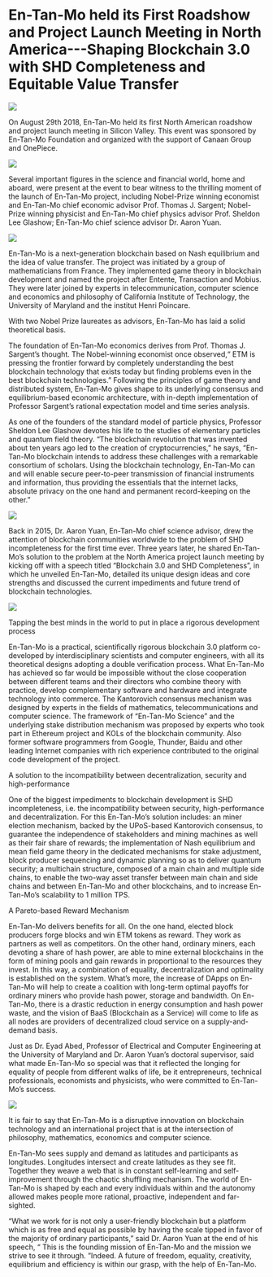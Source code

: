# En-Tan-Mo held its First Roadshow and Project Launch Meeting in North America---Shaping Blockchain 3.0 with SHD Completeness and Equitable Value Transfer

![](./md_image/news-pic13-1.jpg)

On August 29th 2018, En-Tan-Mo held its first North American roadshow and project launch meeting in Silicon Valley. This event was sponsored by En-Tan-Mo Foundation and organized with the support of Canaan Group and OnePiece. 

![](./md_image/news-pic13-2.jpg)

Several important figures in the science and financial world, home and aboard, were present at the event to bear witness to the thrilling moment of the launch of En-Tan-Mo project, including Nobel-Prize winning economist and En-Tan-Mo chief economic advisor Prof. Thomas J. Sargent; Nobel-Prize winning physicist and En-Tan-Mo chief physics advisor Prof. Sheldon Lee Glashow; En-Tan-Mo chief science advisor Dr. Aaron Yuan. 

![](./md_image/news-pic13-3.jpg)

En-Tan-Mo is a next-generation blockchain based on Nash equilibrium and the idea of value transfer. The project was initiated by a group of mathematicians from France. They implemented game theory in blockchain development and named the project after Entente, Transaction and Mobius. They were later joined by experts in telecommunication, computer science and economics and philosophy of California Institute of Technology, the University of Maryland and the institut Henri Poincare. 

With two Nobel Prize laureates as advisors, En-Tan-Mo has laid a solid theoretical basis.

The foundation of En-Tan-Mo economics derives from Prof. Thomas J. Sargent’s thought. The Nobel-winning economist once observed,“ ETM is pressing the frontier forward by completely understanding the best blockchain technology that exists today but finding problems even in the best blockchain technologies.” Following the principles of game theory and distributed system, En-Tan-Mo gives shape to its underlying consensus and equilibrium-based economic architecture, with in-depth implementation of Professor Sargent’s rational expectation model and time series analysis. 

As one of the founders of the standard model of particle physics, Professor Sheldon Lee Glashow devotes his life to the studies of elementary particles and quantum field theory. “The blockchain revolution that was invented about ten years ago led to the creation of cryptocurrencies,” he says, “En-Tan-Mo blockchain intends to address these challenges with a remarkable consortium of scholars. Using the blockchain technology, En-Tan-Mo can and will enable secure peer-to-peer transmission of financial instruments and information, thus providing the essentials that the internet lacks, absolute privacy on the one hand and permanent record-keeping on the other.”

![](./md_image/news-pic13-4.jpg)

Back in 2015, Dr. Aaron Yuan, En-Tan-Mo chief science advisor, drew the attention of blockchain communities worldwide to the problem of SHD incompleteness for the first time ever. Three years later, he shared En-Tan-Mo’s solution to the problem at the North America project launch meeting by kicking off with a speech titled “Blockchain 3.0 and SHD Completeness”, in which he unveiled En-Tan-Mo, detailed its unique design ideas and core strengths and discussed the current impediments and future trend of blockchain technologies.

![](./md_image/news-pic13-5.jpg)

Tapping the best minds in the world to put in place a rigorous development process

En-Tan-Mo is a practical, scientifically rigorous blockchain 3.0 platform co-developed by interdisciplinary scientists and computer engineers, with all its theoretical designs adopting a double verification process. What En-Tan-Mo has achieved so far would be impossible without the close cooperation between different teams and their directors who combine theory with practice, develop complementary software and hardware and integrate technology into commerce. The Kantorovich consensus mechanism was designed by experts in the fields of mathematics, telecommunications and computer science. The framework of “En-Tan-Mo Science” and the underlying stake distribution mechanism was proposed by experts who took part in Ethereum project and KOLs of the blockchain community. Also former software programmers from Google, Thunder, Baidu and other leading Internet companies with rich experience contributed to the original code development of the project.

A solution to the incompatibility between decentralization, security and high-performance

One of the biggest impediments to blockchain development is SHD incompleteness, i.e. the incompatibility between security, high-performance and decentralization. For this En-Tan-Mo’s solution includes: an miner election mechanism, backed by the UPoS-based Kantorovich consensus, to guarantee the independence of stakeholders and mining machines as well as their fair share of rewards; the implementation of Nash equilibrium and mean field game theory in the dedicated mechanisms for stake adjustment, block producer sequencing and dynamic planning so as to deliver quantum security; a multichain structure, composed of a main chain and multiple side chains, to enable the two-way asset transfer between main chain and side chains and between En-Tan-Mo and other blockchains, and to increase En-Tan-Mo’s scalability to 1 million TPS.

A Pareto-based Reward Mechanism

En-Tan-Mo delivers benefits for all. On the one hand, elected block producers forge blocks and win ETM tokens as reward. They work as partners as well as competitors. On the other hand, ordinary miners, each devoting a share of hash power, are able to mine external blockchains in the form of mining pools and gain rewards in proportional to the resources they invest. In this way, a combination of equality, decentralization and optimality is established on the system. What’s more, the increase of DApps on En-Tan-Mo will help to create a coalition with long-term optimal payoffs for ordinary miners who provide hash power, storage and bandwidth. On En-Tan-Mo, there is a drastic reduction in energy consumption and hash power waste, and the vision of BaaS (Blockchain as a Service) will come to life as all nodes are providers of decentralized cloud service on a supply-and-demand basis.

Just as Dr. Eyad Abed, Professor of Electrical and Computer Engineering at the University of Maryland and Dr. Aaron Yuan’s doctoral supervisor, said what made En-Tan-Mo so special was that it reflected the longing for equality of people from different walks of life, be it entrepreneurs, technical professionals, economists and physicists, who were committed to En-Tan-Mo’s success.

![](./md_image/news-pic13-6.jpg)

It is fair to say that En-Tan-Mo is a disruptive innovation on blockchain technology and an international project that is at the intersection of philosophy, mathematics, economics and computer science.

En-Tan-Mo sees supply and demand as latitudes and participants as longitudes. Longitudes intersect and create latitudes as they see fit. Together they weave a web that is in constant self-learning and self-improvement through the chaotic shuffling mechanism. The world of En-Tan-Mo is shaped by each and every individuals within and the autonomy allowed makes people more rational, proactive, independent and far-sighted.

“What we work for is not only a user-friendly blockchain but a platform which is as free and equal as possible by having the scale tipped in favor of the majority of ordinary participants,” said Dr. Aaron Yuan at the end of his speech, “ This is the founding mission of En-Tan-Mo and the mission we strive to see it through. ”Indeed. A future of freedom, equality, creativity, equilibrium and efficiency is within our grasp, with the help of En-Tan-Mo. 

